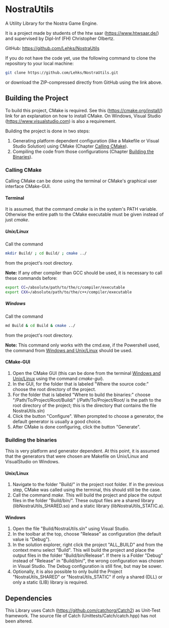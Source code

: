 # NostraUtils
A Utility Library for the Nostra Game Engine.

It is a project made by students of the htw saar (https://www.htwsaar.de/) and supervised by Dipl-Inf (FH) 
Christopher Olbertz.

GitHub: https://github.com/Lehks/NostraUtils

If you do not have the code yet, use the following command to clone the repository to your local
machine:  
```bash
git clone https://github.com/Lehks/NostraUtils.git
```` 
or download the ZIP-compressed directly from GitHub using the link above.

## Building the Project
To build this project, CMake is required. See this (https://cmake.org/install/) link for an explanation on how
to install CMake.
On Windows, Visual Studio (https://www.visualstudio.com) is also a requirement.

Building the project is done in two steps: 
1. Generating platform dependent configuration (like a Makefile or Visual Studio Solution) using CMake 
   (Chapter [Calling CMake](#Calling-CMake)).
2. Compiling the code from those configurations (Chapter [Building the Binaries](#Building-the-Binaries)).

### Calling CMake
Calling CMake can be done using the terminal or CMake's graphical user interface CMake-GUI.

#### Terminal 
It is assumed, that the command *cmake* is in the system's PATH variable. Otherwise the entire path to the
CMake executable must be given instead of just *cmake*.

##### Unix/Linux
Call the command 
```bash
mkdir Build/ ; cd Build/ ; cmake ../
``` 
from the project's root directory.

**Note:** If any other compiler than GCC should be used, it is necessary to call these commands before:  

```bash
export CC=/absolute/path/to/the/c/compiler/executable
export CXX=/absolute/path/to/the/c++/compiler/executable
```

##### Windows
Call the command 
```bash
md Build & cd Build & cmake ../
``` 
from the project's root directory.

**Note:** This command only works with the cmd.exe, if the Powershell used, the command from 
[Windows and Unix/Linux](#Windows-and-Unix/Linux) 
should be used.

#### CMake-GUI
1. Open the CMake GUI (this can be done from the terminal [Windows and Unix/Linux](#Windows-and-Unix/Linux) 
   using the command *cmake-gui*).
2. In the GUI, for the folder that is labeled "Where the source code:" choose the root directory of the 
   project.
3. For the folder that is labeled "Where to build the binaries:" choose "/Path/To/Project/Root/Build/" 
   (/Path/To/Project/Root/ is the path to the root directory of the project; this is the directory that 
   contains the file NostraUtils.sln)
4. Click the button "Configure". When prompted to choose a generator, the default generator is usually a good 
   choice.
5. After CMake is done configuring, click the button "Generate".

### Building the binaries
This is very platform and generator dependent. At this point, it is assumed that the generators that were 
chosen are Makefile on Unix/Linux and VisualStudio on Windows.

#### Unix/Linux
1. Navigate to the folder "Build/" in the project root folder. If in the previous step, CMake was called using 
   the terminal, this should still be the case.
2. Call the command *make*. This will build the project and place the output files in the folder "Build/bin/".
   These output files are a shared library (libNostraUtils_SHARED.so) and a static library 
   (libNostraUtils_STATIC.a).

#### Windows
1. Open the file "Build/NostraUtils.sln" using Visual Studio.
2. In the toolbar at the top, choose "Release" as configuration (the default value is "Debug").
3. In the solution explorer, right click the project "ALL_BUILD" and from the context menu select "Build". 
   This will build the project and place the output files in the folder "Build/bin/Release". If there is a 
   Folder "Debug" instead of "Release" in "Build/bin/", the wrong configuration was chosen in Visual Studio. 
   The Debug configuration is still fine, but may be sower.
4. Optionally, it is also possible to only build the Project "NostraUtils_SHARED" or "NostraUtils_STATIC" if 
   only a shared (DLL) or only a static (LIB) library is required.
   
## Dependencies
This Library uses Catch (https://github.com/catchorg/Catch2) as Unit-Test framework. The source file of Catch (Unittests/Catch/catch.hpp) has not been altered.
